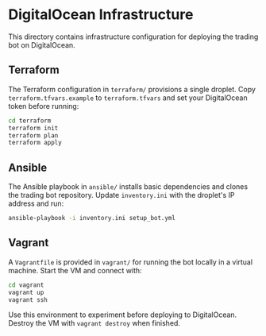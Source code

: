 # DigitalOcean Infrastructure

This directory contains infrastructure configuration for deploying the trading bot on DigitalOcean.

## Terraform

The Terraform configuration in `terraform/` provisions a single droplet. Copy `terraform.tfvars.example` to `terraform.tfvars` and set your DigitalOcean token before running:

```bash
cd terraform
terraform init
terraform plan
terraform apply
```

## Ansible

The Ansible playbook in `ansible/` installs basic dependencies and clones the trading bot repository. Update `inventory.ini` with the droplet's IP address and run:

```bash
ansible-playbook -i inventory.ini setup_bot.yml
```

## Vagrant

A `Vagrantfile` is provided in `vagrant/` for running the bot locally in a
virtual machine. Start the VM and connect with:

```bash
cd vagrant
vagrant up
vagrant ssh
```

Use this environment to experiment before deploying to DigitalOcean. Destroy the
VM with `vagrant destroy` when finished.
